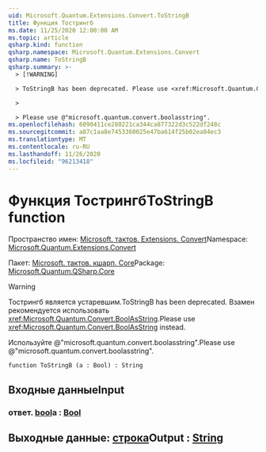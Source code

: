 ```yaml
---
uid: Microsoft.Quantum.Extensions.Convert.ToStringB
title: Функция Тострингб
ms.date: 11/25/2020 12:00:00 AM
ms.topic: article
qsharp.kind: function
qsharp.namespace: Microsoft.Quantum.Extensions.Convert
qsharp.name: ToStringB
qsharp.summary: >-
  > [!WARNING]

  > ToStringB has been deprecated. Please use <xref:Microsoft.Quantum.Convert.BoolAsString> instead.

  >

  > Please use @"microsoft.quantum.convert.boolasstring".
ms.openlocfilehash: 6090411ce280221ca344ca877322d3c522df248c
ms.sourcegitcommit: a87c1aa8e7453360025e47ba614f25b02ea84ec3
ms.translationtype: MT
ms.contentlocale: ru-RU
ms.lasthandoff: 11/26/2020
ms.locfileid: "96213418"
---
```

# <a name="tostringb-function"></a><span data-ttu-id="e0de2-102">Функция Тострингб</span><span class="sxs-lookup"><span data-stu-id="e0de2-102">ToStringB function</span></span>

<span data-ttu-id="e0de2-103">Пространство имен: [Microsoft. тактов. Extensions. Convert](xref:Microsoft.Quantum.Extensions.Convert)</span><span class="sxs-lookup"><span data-stu-id="e0de2-103">Namespace: [Microsoft.Quantum.Extensions.Convert](xref:Microsoft.Quantum.Extensions.Convert)</span></span>

<span data-ttu-id="e0de2-104">Пакет: [Microsoft. тактов. кшарп. Core](https://nuget.org/packages/Microsoft.Quantum.QSharp.Core)</span><span class="sxs-lookup"><span data-stu-id="e0de2-104">Package: [Microsoft.Quantum.QSharp.Core](https://nuget.org/packages/Microsoft.Quantum.QSharp.Core)</span></span>


> [!WARNING]
> <span data-ttu-id="e0de2-105">Тострингб является устаревшим.</span><span class="sxs-lookup"><span data-stu-id="e0de2-105">ToStringB has been deprecated.</span></span> <span data-ttu-id="e0de2-106">Взамен рекомендуется использовать <xref:Microsoft.Quantum.Convert.BoolAsString>.</span><span class="sxs-lookup"><span data-stu-id="e0de2-106">Please use <xref:Microsoft.Quantum.Convert.BoolAsString> instead.</span></span>
>
> <span data-ttu-id="e0de2-107">Используйте @"microsoft.quantum.convert.boolasstring".</span><span class="sxs-lookup"><span data-stu-id="e0de2-107">Please use @"microsoft.quantum.convert.boolasstring".</span></span>



```qsharp
function ToStringB (a : Bool) : String
```


## <a name="input"></a><span data-ttu-id="e0de2-108">Входные данные</span><span class="sxs-lookup"><span data-stu-id="e0de2-108">Input</span></span>

### <a name="a--bool"></a><span data-ttu-id="e0de2-109">ответ. [bool](xref:microsoft.quantum.lang-ref.bool)</span><span class="sxs-lookup"><span data-stu-id="e0de2-109">a : [Bool](xref:microsoft.quantum.lang-ref.bool)</span></span>





## <a name="output--string"></a><span data-ttu-id="e0de2-110">Выходные данные: [строка](xref:microsoft.quantum.lang-ref.string)</span><span class="sxs-lookup"><span data-stu-id="e0de2-110">Output : [String](xref:microsoft.quantum.lang-ref.string)</span></span>

